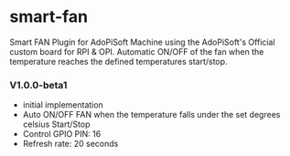 # smart-fan
Smart FAN Plugin for AdoPiSoft Machine using the AdoPiSoft's Official custom board for RPI & OPI.
Automatic ON/OFF of the fan when the temperature reaches the defined temperatures start/stop.


### V1.0.0-beta1
* initial implementation
* Auto ON/OFF FAN when the temperature falls under the set degrees celsius Start/Stop
* Control GPIO PIN: 16
* Refresh rate: 20 seconds
